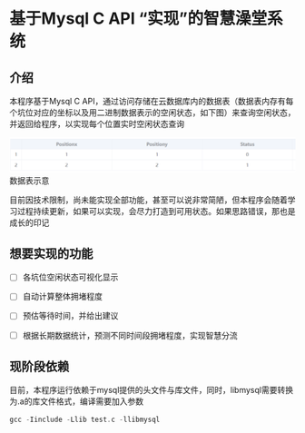 # 基于Mysql C API “实现”的智慧澡堂系统
## 介绍

本程序基于Mysql C API，通过访问存储在云数据库内的数据表（数据表内存有每个坑位对应的坐标以及用二进制数据表示的空闲状态，如下图）来查询空闲状态，并返回给程序，以实现每个位置实时空闲状态查询

![数据表示意](readme/image.png)
数据表示意

目前因技术限制，尚未能实现全部功能，甚至可以说非常简陋，但本程序会随着学习过程持续更新，如果可以实现，会尽力打造到可用状态。如果思路错误，那也是成长的印记

## 想要实现的功能

- [ ] 各坑位空闲状态可视化显示

- [ ] 自动计算整体拥堵程度

- [ ] 预估等待时间，并给出建议

- [ ] 根据长期数据统计，预测不同时间段拥堵程度，实现智慧分流

## 现阶段依赖

目前，本程序运行依赖于mysql提供的头文件与库文件，同时，libmysql需要转换为.a的库文件格式，编译需要加入参数

```C
gcc -Iinclude -Llib test.c -llibmysql
```
